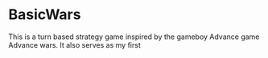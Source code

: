 # BasicWars
This is a turn based strategy game inspired by the gameboy Advance game Advance wars. It also serves as my first
